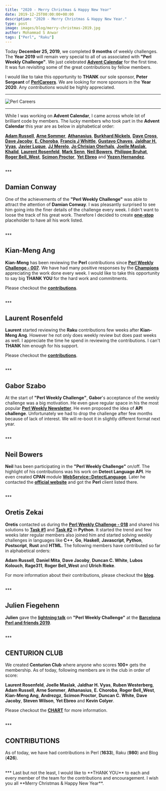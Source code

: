 ```yaml
---
title: "2020 - Merry Christmas & Happy New Year"
date: 2019-12-25T00:00:00+00:00
description: "2020 - Merry Christmas & Happy New Year."
type: post
image: images/blog/merry-christmas-2019.jpg
author: Mohammad S Anwar
tags: ["Perl", "Raku"]
---
```


Today **December 25, 2019**, we completed **9 months** of weekly challenges. The **Year 2019** will remain very special to all of us associated with **"Perl Weekly Challenge"**. We just celebrated [**Advent Calendar**](/blog/advent-calendar-2019) for the first time. It was fun revisiting some of the great contributions by fellow members.

I would like to take this opportunity to **THANK** our sole sponsor, **Peter Sergeant** of [**PerlCareers**](https://perl.careers). We are looking for more sponsors in the **Year 2020**. Any *contributions* would be highly appreciated.

***
![Perl Careers](/images/blog/sponsor.jpg)
***

While I was working on **Advent Calendar**, I came across whole lot of brilliant code by members. The lucky members who took part in the **Advent Calendar** this year are as below in alphabetical order:

[**Adam Russell**](/blog/advent-calendar-2019-12-08), [**Arne Sommer**](/blog/advent-calendar-2019-12-06), [**Athanasius**](/blog/advent-calendar-2019-12-17), [**Burkhard Nickels**](/blog/advent-calendar-2019-12-13), [**Dave Cross**](/blog/advent-calendar-2019-12-09), [**Dave Jacoby**](/blog/advent-calendar-2019-12-02), [**E. Choroba**](/blog/advent-calendar-2019-12-04), [**Francis J Whittle**](/blog/advent-calendar-2019-12-23), [**Gustavo Chaves**](/blog/advent-calendar-2019-12-21), [**Jaldhar H. Vyas**](/blog/advent-calendar-2019-12-07), [**Javier Luque**](/blog/advent-calendar-2019-12-15), [**JJ Merelo**](/blog/advent-calendar-2019-12-22), [**Jo Chrisian Oterhals**](/blog/advent-calendar-2019-12-24), [**Joelle Maslak**](/blog/advent-calendar-2019-12-03), [**Khalid**](/blog/advent-calendar-2019-12-19), [**Laurent Rosenfeld**](/blog/advent-calendar-2019-12-01), [**Mark Senn**](/blog/advent-calendar-2019-12-10), [**Neil Bowers**](/blog/advent-calendar-2019-12-05), [**Philippe Bruhat**](/blog/advent-calendar-2019-12-18), [**Roger Bell_West**](/blog/advent-calendar-2019-12-20), [**Scimon Proctor**](/blog/advent-calendar-2019-12-14), [**Yet Ebreo**](/blog/advent-calendar-2019-12-11) and [**Yozen Hernandez**](/blog/advent-calendar-2019-12-16).

<br>
***

## Damian Conway

One of the achievements of the **"Perl Weekly Challenge"** was able to attract the attention of **Damian Conway**. I was pleasantly surprised to see him going into the finer details of the challenge every week. I didn't want to loose the track of his great work. Therefore I decided to create [**one-stop**](/blog/damian-corner) placeholder to have all his work listed.

<br>
***

## Kian-Meng Ang

**Kian-Meng** has been reviewing the **Perl** contributions since [**Perl Weekly Challenge - 007**](/blog/perl-weekly-challenge-007). We have had many positive responses by the [**Champions**](/champions) appreciating the work done every week. I would like to take this opportunity to say big **THANK YOU** for the hard work and commitments.

Please checkout the [**contributions**](/p5-reviews).

<br>
***

## Laurent Rosenfeld

**Laurent** started reviewing the **Raku** contributions few weeks after **Kian-Meng Ang**. However he not only does weekly review but does past weeks as well. I appreciate the time he spend in reviewing the contributions. I can't **THANK** him enough for his support.

Please checkout the [**contributions**](/p6-reviews).

<br>
***

## Gabor Szabo

At the start of **"Perl Weekly Challenge"**, **Gabor**'s acceptance of the weekly challenge was a big motivation. He even gave regular space in his the most popular [**Perl Weekly Newsletter**](http://perlweekly.com). He even proposed the idea of **API challenge**. Unfortunately we had to drop the challenge after few months because of lack of interest. We will re-boot it in slightly different format next year.

<br>
***

## Neil Bowers

**Neil** has been participating in the **"Perl Weekly Challenge"** on/off. The highlight of his contributions was his work on **Detect Language API**. He even created **CPAN** module [**WebService::DetectLanguage**](https://metacpan.org/pod/WebService::DetectLanguage). Later he contacted the [**official website**](https://detectlanguage.com) and got the **Perl** client listed there.

<br>
***

## Oretis Zekai

**Oretis** contacted us during the [**Perl Weekly Challenge - 018**](/blog/perl-weekly-challenge-018) and shared his solutions to [**Task #1**](https://github.com/manwar/perlweeklychallenge-club/blob/master/challenge-018/orestis-zekai/python/ch-1.py) and [**Task #2**](https://github.com/manwar/perlweeklychallenge-club/blob/master/challenge-018/orestis-zekai/python/ch-2.py) in **Python**. It started the trend and few weeks later regular members also joined him and started solving weekly challenges in languages like **C++**, **Go**, **Haskell**, **Javascript**, **Python**, **Postscript**, **Rust** and **HTML**. The following members have contributed so far in alphabetical orders:

**Adam Russell**, **Daniel Mita**, **Dave Jacoby**, **Duncan C. White**, **Lubos Kolouch**, **Rage311**, **Roger Bell_West** and **Ulrich Rieke**.

For more information about their contributions, please checkout the [**blog**](/blog/guest-contribution).

<br>
***

## Julien Fiegehenn

**Julien** gave the [**lightning talk**](https://www.youtube.com/watch?v=GEaw9sWC2yk) on **"Perl Weekly Challenge"** at the [**Barcelona Perl and friends 2019**](https://friends.barcelona.pm/2019).

<br>
***

## CENTURION CLUB

We created **Centurion Club** where anyone who scores **100+** gets the membership. As of today, following members are in the club in order of score:

**Laurent Rosenfeld**, **Joelle Maslak**, **Jaldhar H. Vyas**, **Ruben Westerberg**, **Adam Russell**, **Arne Sommer**, **Athanasius**, **E. Choroba**, **Roger Bell_West**, **Kian-Meng Ang**, **Andrezgz**, **Scimon Proctor**, **Duncan C. White**, **Dave Jacoby**, **Steven Wilson**, **Yet Ebreo** and **Kevin Colyer**.

Please checkout the [**CHART**](/chart/) for more information.

<br>
***

## CONTRIBUTIONS

As of today, we have had contributions in Perl (**1633**), Raku (**980**) and Blog (**426**).

<br>
***
Last but not the least, I would like to **THANK YOU** to each and every member of the team for the contributions and encouragement. I wish you all **Merry Christmas & Happy New Year**.

